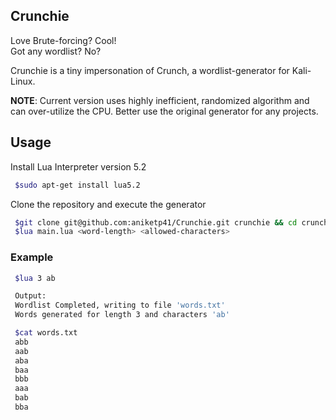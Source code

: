 ## Crunchie

Love Brute-forcing? Cool! <br>
Got any wordlist? No?

Crunchie is a tiny impersonation of Crunch, a wordlist-generator for Kali-Linux.

**NOTE**: Current version uses highly inefficient, randomized algorithm and can over-utilize the CPU. Better use the original generator 
for any projects.

## Usage
Install Lua Interpreter version 5.2
```bash
 $sudo apt-get install lua5.2
```

Clone the repository and execute the generator
```bash
 $git clone git@github.com:aniketp41/Crunchie.git crunchie && cd crunchie
 $lua main.lua <word-length> <allowed-characters>
```

### Example
```bash
 $lua 3 ab

 Output:
 Wordlist Completed, writing to file 'words.txt'
 Words generated for length 3 and characters 'ab'
```
 
```bash
 $cat words.txt
 abb
 aab
 aba
 baa
 bbb
 aaa
 bab
 bba
```




